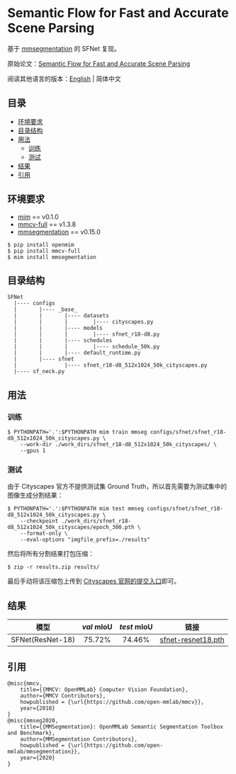 # Semantic Flow for Fast and Accurate Scene Parsing

基于 [mmsegmentation](https://github.com/open-mmlab/mmsegmentation) 的 SFNet 复现。

原始论文：[Semantic Flow for Fast and Accurate Scene Parsing](https://arxiv.org/abs/2002.10120)

阅读其他语言的版本：[English](./README_en-US.md) | 简体中文

## 目录

- [环境要求](#prerequisites)
- [目录结构](#file-structure)
- [用法](#usage)
    - [训练](#train)
    - [测试](#test)
- [结果](#results)
- [引用](#citation)

## <a name="prerequisites"></a> 环境要求

- [mim](https://github.com/open-mmlab/mim) == v0.1.0
- [mmcv-full](https://github.com/open-mmlab/mmcv) == v1.3.8
- [mmsegmentation](https://github.com/open-mmlab/mmsegmentation) == v0.15.0

```shell
$ pip install openmim
$ pip install mmcv-full
$ mim install mmsegmentation
```

## <a name="file-structure"></a> 目录结构

```
SFNet
  |---- configs
  |       |---- _base_
  |       |       |---- datasets
  |       |       |        |---- cityscapes.py
  |       |       |---- models
  |       |       |        |---- sfnet_r18-d8.py
  |       |       |---- schedules
  |       |       |        |---- schedule_50k.py
  |       |       |---- default_runtime.py
  |       |---- sfnet
  |               |---- sfnet_r18-d8_512x1024_50k_cityscapes.py
  |---- sf_neck.py
```

## <a name="usage"></a> 用法

### <a name="train"></a> 训练

```shell
$ PYTHONPATH='.':$PYTHONPATH mim train mmseg configs/sfnet/sfnet_r18-d8_512x1024_50k_cityscapes.py \
    --work-dir ./work_dirs/sfnet_r18-d8_512x1024_50k_cityscapes/ \
    --gpus 1
```

### <a name="test"></a> 测试

由于 Cityscapes 官方不提供测试集 Ground Truth，所以首先需要为测试集中的图像生成分割结果：

```shell
$ PYTHONPATH='.':$PYTHONPATH mim test mmseg configs/sfnet/sfnet_r18-d8_512x1024_50k_cityscapes.py \
    --checkpoint ./work_dirs/sfnet_r18-d8_512x1024_50k_cityscapes/epoch_300.pth \
    --format-only \
    --eval-options "imgfile_prefix=./results"
```

然后将所有分割结果打包压缩：

```shell
$ zip -r results.zip results/
```

最后手动将该压缩包上传到 [Cityscapes 官网的提交入口](https://www.cityscapes-dataset.com/submit/)即可。

## <a name="results"></a> 结果

模型 | *val* mIoU | *test* mIoU | 链接
:---: | :---: | :---: | :---:
SFNet(ResNet-18) | 75.72% | 74.46% | [sfnet-resnet18.pth](https://drive.google.com/file/d/1vPIWndVDQkBdK2bFaR472wzTRHWjBcpb/view?usp=sharing)

## <a name="citation"></a> 引用

```
@misc{mmcv,
    title={{MMCV: OpenMMLab} Computer Vision Foundation},
    author={MMCV Contributors},
    howpublished = {\url{https://github.com/open-mmlab/mmcv}},
    year={2018}
}
@misc{mmseg2020,
    title={{MMSegmentation}: OpenMMLab Semantic Segmentation Toolbox and Benchmark},
    author={MMSegmentation Contributors},
    howpublished = {\url{https://github.com/open-mmlab/mmsegmentation}},
    year={2020}
}
```

